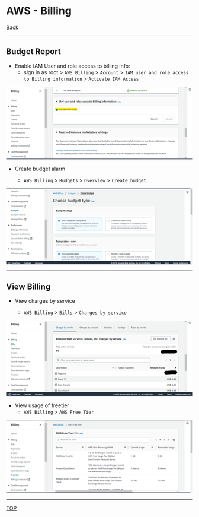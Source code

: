 # AWS - Billing

[Back](../index.md)

----

## Budget Report

- Enable IAM User and role access to billing info:
  - sign in as root > `AWS Billing` > `Account` > `IAM user and role access to Billing information` > `Activate IAM Access`

![access](./pic/access.png)

- Create budget alarm

    - `AWS Billing` > `Budgets` > `Overview` > `Create budget`

![budget](./pic/budget.png)

---

## View Billing

- View charges by service

    - `AWS Billing` > `Bills` > `Charges by service`

![by service](./pic/charge_by_service.png)

- View usage of freetier
  - `AWS Billing` > `AWS Free Tier`

![free](./pic/free_tier.png)

---

[TOP](#aws---budget)